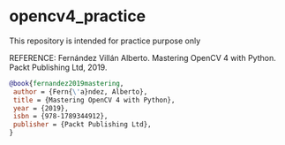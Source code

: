 # opencv4_practice
This repository is intended for practice purpose only



REFERENCE:
Fernández Villán Alberto. Mastering OpenCV 4 with Python. Packt Publishing Ltd, 2019.
```bibtex
@book{fernandez2019mastering,
 author = {Fern{\'a}ndez, Alberto},
 title = {Mastering OpenCV 4 with Python},
 year = {2019},
 isbn = {978-1789344912},
 publisher = {Packt Publishing Ltd},
}
```
